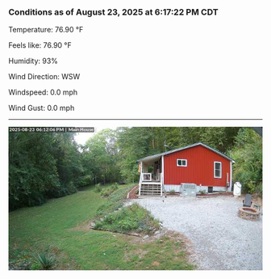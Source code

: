 ### Conditions as of August 23, 2025 at 6:17:22 PM CDT 

Temperature: 76.90 &deg;F

Feels like: 76.90 &deg;F

Humidity: 93%

Wind Direction: WSW

Windspeed: 0.0 mph

Wind Gust: 0.0 mph

---

<img src="./images/latest.jpeg"/>

